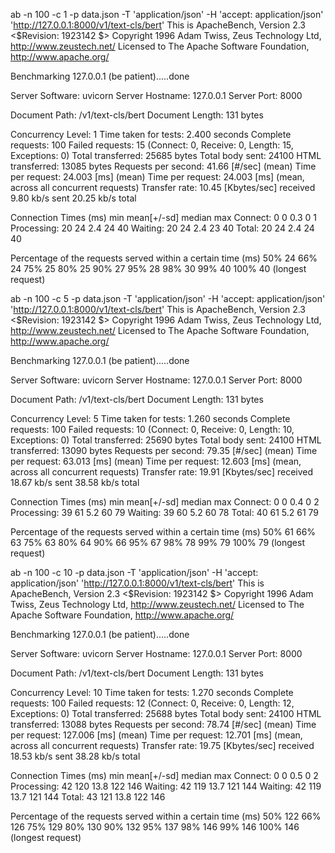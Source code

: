 ab -n 100 -c 1 -p data.json -T 'application/json' -H 'accept: application/json' 'http://127.0.0.1:8000/v1/text-cls/bert'
This is ApacheBench, Version 2.3 <$Revision: 1923142 $>
Copyright 1996 Adam Twiss, Zeus Technology Ltd, http://www.zeustech.net/
Licensed to The Apache Software Foundation, http://www.apache.org/

Benchmarking 127.0.0.1 (be patient).....done


Server Software:        uvicorn
Server Hostname:        127.0.0.1
Server Port:            8000

Document Path:          /v1/text-cls/bert
Document Length:        131 bytes

Concurrency Level:      1
Time taken for tests:   2.400 seconds
Complete requests:      100
Failed requests:        15
   (Connect: 0, Receive: 0, Length: 15, Exceptions: 0)
Total transferred:      25685 bytes
Total body sent:        24100
HTML transferred:       13085 bytes
Requests per second:    41.66 [#/sec] (mean)
Time per request:       24.003 [ms] (mean)
Time per request:       24.003 [ms] (mean, across all concurrent requests)
Transfer rate:          10.45 [Kbytes/sec] received
                        9.80 kb/s sent
                        20.25 kb/s total

Connection Times (ms)
              min  mean[+/-sd] median   max
Connect:        0    0   0.3      0       1
Processing:    20   24   2.4     24      40
Waiting:       20   24   2.4     23      40
Total:         20   24   2.4     24      40

Percentage of the requests served within a certain time (ms)
  50%     24
  66%     24
  75%     25
  80%     25
  90%     27
  95%     28
  98%     30
  99%     40
 100%     40 (longest request)

ab -n 100 -c 5 -p data.json -T 'application/json' -H 'accept: application/json' 'http://127.0.0.1:8000/v1/text-cls/bert'
This is ApacheBench, Version 2.3 <$Revision: 1923142 $>
Copyright 1996 Adam Twiss, Zeus Technology Ltd, http://www.zeustech.net/
Licensed to The Apache Software Foundation, http://www.apache.org/

Benchmarking 127.0.0.1 (be patient).....done


Server Software:        uvicorn
Server Hostname:        127.0.0.1
Server Port:            8000

Document Path:          /v1/text-cls/bert
Document Length:        131 bytes

Concurrency Level:      5
Time taken for tests:   1.260 seconds
Complete requests:      100
Failed requests:        10
   (Connect: 0, Receive: 0, Length: 10, Exceptions: 0)
Total transferred:      25690 bytes
Total body sent:        24100
HTML transferred:       13090 bytes
Requests per second:    79.35 [#/sec] (mean)
Time per request:       63.013 [ms] (mean)
Time per request:       12.603 [ms] (mean, across all concurrent requests)
Transfer rate:          19.91 [Kbytes/sec] received
                        18.67 kb/s sent
                        38.58 kb/s total

Connection Times (ms)
              min  mean[+/-sd] median   max
Connect:        0    0   0.4      0       2
Processing:    39   61   5.2     60      79
Waiting:       39   60   5.2     60      78
Total:         40   61   5.2     61      79

Percentage of the requests served within a certain time (ms)
  50%     61
  66%     63
  75%     63
  80%     64
  90%     66
  95%     67
  98%     78
  99%     79
 100%     79 (longest request)

ab -n 100 -c 10 -p data.json -T 'application/json' -H 'accept: application/json' 'http://127.0.0.1:8000/v1/text-cls/bert'
This is ApacheBench, Version 2.3 <$Revision: 1923142 $>
Copyright 1996 Adam Twiss, Zeus Technology Ltd, http://www.zeustech.net/
Licensed to The Apache Software Foundation, http://www.apache.org/

Benchmarking 127.0.0.1 (be patient).....done


Server Software:        uvicorn
Server Hostname:        127.0.0.1
Server Port:            8000

Document Path:          /v1/text-cls/bert
Document Length:        131 bytes

Concurrency Level:      10
Time taken for tests:   1.270 seconds
Complete requests:      100
Failed requests:        12
   (Connect: 0, Receive: 0, Length: 12, Exceptions: 0)
Total transferred:      25688 bytes
Total body sent:        24100
HTML transferred:       13088 bytes
Requests per second:    78.74 [#/sec] (mean)
Time per request:       127.006 [ms] (mean)
Time per request:       12.701 [ms] (mean, across all concurrent requests)
Transfer rate:          19.75 [Kbytes/sec] received
                        18.53 kb/s sent
                        38.28 kb/s total

Connection Times (ms)
              min  mean[+/-sd] median   max
Connect:        0    0   0.5      0       2
Processing:    42  120  13.8    122     146
Waiting:       42  119  13.7    121     144
Waiting:       42  119  13.7    121     144
Total:         43  121  13.8    122     146

Percentage of the requests served within a certain time (ms)
  50%    122
  66%    126
  75%    129
  80%    130
  90%    132
  95%    137
  98%    146
  99%    146
 100%    146 (longest request)
